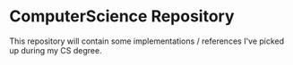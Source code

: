 # ComputerScience Repository
This repository will contain some implementations / references I've picked up during my CS degree.
